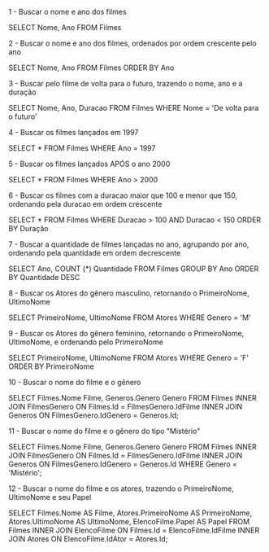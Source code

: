 1 - Buscar o nome e ano dos filmes

SELECT 
	Nome,
	Ano
FROM Filmes

2 - Buscar o nome e ano dos filmes, ordenados por ordem crescente pelo ano

SELECT 
	Nome,
	Ano
FROM Filmes
ORDER BY Ano

3 - Buscar pelo filme de volta para o futuro, trazendo o nome, ano e a duração

SELECT 
	Nome,
	Ano,
	Duracao
FROM Filmes
WHERE Nome = 'De volta para o futuro'

4 - Buscar os filmes lançados em 1997

SELECT * FROM Filmes
WHERE Ano = 1997

5 - Buscar os filmes lançados APÓS o ano 2000

SELECT * FROM Filmes
WHERE Ano > 2000

6 - Buscar os filmes com a duracao maior que 100 e menor que 150, ordenando pela duracao em ordem crescente

SELECT * FROM Filmes
WHERE Duracao > 100 AND Duracao < 150
ORDER BY Duração

7 - Buscar a quantidade de filmes lançadas no ano, agrupando por ano, ordenando pela quantidade em ordem decrescente

SELECT Ano, COUNT (*) Quantidade
FROM Filmes
GROUP BY Ano
ORDER BY Quantidade DESC

8 - Buscar os Atores do gênero masculino, retornando o PrimeiroNome, UltimoNome

SELECT 
	PrimeiroNome,
	UltimoNome
FROM Atores
WHERE Genero = 'M'

9 - Buscar os Atores do gênero feminino, retornando o PrimeiroNome, UltimoNome, e ordenando pelo PrimeiroNome

SELECT 
	PrimeiroNome,
	UltimoNome
FROM Atores
WHERE Genero = 'F'
ORDER BY PrimeiroNome

10 - Buscar o nome do filme e o gênero

SELECT 
    Filmes.Nome Filme,
    Generos.Genero Genero
FROM 
    Filmes
INNER JOIN 
    FilmesGenero ON Filmes.Id = FilmesGenero.IdFilme
INNER JOIN 
    Generos ON FilmesGenero.IdGenero = Generos.Id;

11 - Buscar o nome do filme e o gênero do tipo "Mistério"

SELECT 
    Filmes.Nome Filme,
    Generos.Genero Genero
FROM 
    Filmes
INNER JOIN 
    FilmesGenero ON Filmes.Id = FilmesGenero.IdFilme
INNER JOIN 
    Generos ON FilmesGenero.IdGenero = Generos.Id
	WHERE Genero = 'Mistério';
	

12 - Buscar o nome do filme e os atores, trazendo o PrimeiroNome, UltimoNome e seu Papel

SELECT 
    Filmes.Nome AS Filme,
    Atores.PrimeiroNome AS PrimeiroNome,
    Atores.UltimoNome AS UltimoNome,
    ElencoFilme.Papel AS Papel
FROM 
    Filmes
INNER JOIN 
    ElencoFilme ON Filmes.Id = ElencoFilme.IdFilme
INNER JOIN 
    Atores ON ElencoFilme.IdAtor = Atores.Id;







